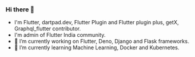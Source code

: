 ### Hi there 👋

- I'm Flutter, dartpad.dev, Flutter Plugin and Flutter plugin plus, getX, Graphql_flutter contributor.
- I'm admin of Flutter India community.
- 🔭 I’m currently working on Flutter, Deno, Django and Flask frameworks.
- 🌱 I’m currently learning Machine Learning, Docker and Kubernetes.

<!--
**Abhishek01039/Abhishek01039** is a ✨ _special_ ✨ repository because its `README.md` (this file) appears on your GitHub profile.

Here are some ideas to get you started:

- 🔭 I’m currently working on Flutter, Deno, Django and Flask technologies.
- 🌱 I’m currently learning ...
- 👯 I’m looking to collaborate on ...
- 🤔 I’m looking for help with ...
- 💬 Ask me about ...
- 📫 How to reach me: ...
- 😄 Pronouns: ...
- ⚡ Fun fact: ...
-->
